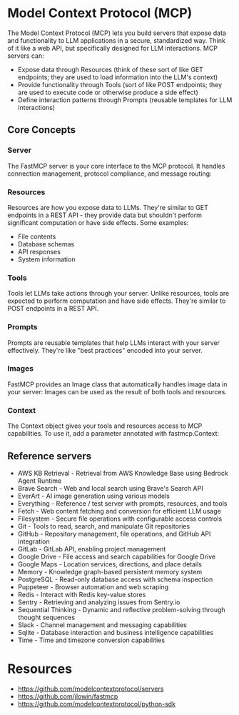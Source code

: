 # Model Context Protocol (MCP)

The Model Context Protocol (MCP) lets you build servers that expose data and functionality to LLM applications in a secure, standardized way. Think of it like a web API, but specifically designed for LLM interactions. MCP servers can:

- Expose data through Resources (think of these sort of like GET endpoints; they are used to load information into the LLM's context)
- Provide functionality through Tools (sort of like POST endpoints; they are used to execute code or otherwise produce a side effect)
- Define interaction patterns through Prompts (reusable templates for LLM interactions)


## Core Concepts

### Server
The FastMCP server is your core interface to the MCP protocol. It handles connection management, protocol compliance, and message routing:

### Resources
Resources are how you expose data to LLMs. They're similar to GET endpoints in a REST API - they provide data but shouldn't perform significant computation or have side effects. Some examples:

- File contents
- Database schemas
- API responses
- System information


### Tools
Tools let LLMs take actions through your server. Unlike resources, tools are expected to perform computation and have side effects. They're similar to POST endpoints in a REST API.


### Prompts
Prompts are reusable templates that help LLMs interact with your server effectively. They're like "best practices" encoded into your server. 

### Images
FastMCP provides an Image class that automatically handles image data in your server:
Images can be used as the result of both tools and resources.

### Context
The Context object gives your tools and resources access to MCP capabilities. To use it, add a parameter annotated with fastmcp.Context:


## Reference servers

* AWS KB Retrieval - Retrieval from AWS Knowledge Base using Bedrock Agent Runtime
* Brave Search - Web and local search using Brave's Search API
* EverArt - AI image generation using various models
* Everything - Reference / test server with prompts, resources, and tools
* Fetch - Web content fetching and conversion for efficient LLM usage
* Filesystem - Secure file operations with configurable access controls
* Git - Tools to read, search, and manipulate Git repositories
* GitHub - Repository management, file operations, and GitHub API integration
* GitLab - GitLab API, enabling project management
* Google Drive - File access and search capabilities for Google Drive
* Google Maps - Location services, directions, and place details
* Memory - Knowledge graph-based persistent memory system
* PostgreSQL - Read-only database access with schema inspection
* Puppeteer - Browser automation and web scraping
* Redis - Interact with Redis key-value stores
* Sentry - Retrieving and analyzing issues from Sentry.io
* Sequential Thinking - Dynamic and reflective problem-solving through thought sequences
* Slack - Channel management and messaging capabilities
* Sqlite - Database interaction and business intelligence capabilities
* Time - Time and timezone conversion capabilities


# Resources
- https://github.com/modelcontextprotocol/servers
- https://github.com/jlowin/fastmcp
- https://github.com/modelcontextprotocol/python-sdk